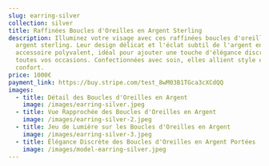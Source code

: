 ```yaml
---
slug: earring-silver
collection: silver
title: Raffinées Boucles d'Oreilles en Argent Sterling
description: Illuminez votre visage avec ces raffinées boucles d'oreilles en
  argent sterling. Leur design délicat et l'éclat subtil de l'argent en font un
  accessoire polyvalent, idéal pour ajouter une touche d'élégance discrète à
  toutes vos occasions. Confectionnées avec soin, elles allient style et
  confort.
price: 1000€
payment_link: https://buy.stripe.com/test_8wM03B1TGca3cXCdQQ
images:
  - title: Détail des Boucles d'Oreilles en Argent
    image: /images/earring-silver.jpeg
  - title: Vue Rapprochée des Boucles d'Oreilles en Argent
    image: /images/earring-silver-2.jpeg
  - title: Jeu de Lumière sur les Boucles d'Oreilles en Argent
    image: /images/earring-silver-3.jpeg
  - title: Élégance Discrète des Boucles d'Oreilles en Argent Portées
    image: /images/model-earring-silver.jpeg
---
```


